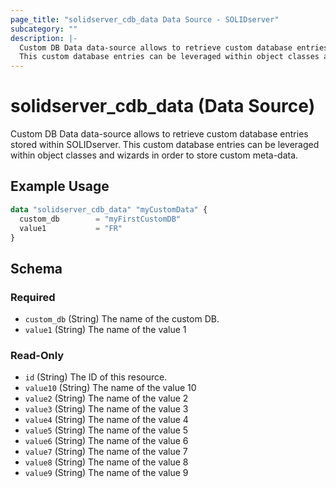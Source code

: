 ```yaml
---
page_title: "solidserver_cdb_data Data Source - SOLIDserver"
subcategory: ""
description: |-
  Custom DB Data data-source allows to retrieve custom database entries stored within SOLIDserver.
  This custom database entries can be leveraged within object classes and wizards in order to store custom meta-data.
---
```


# solidserver_cdb_data (Data Source)

Custom DB Data data-source allows to retrieve custom database entries stored within SOLIDserver.
This custom database entries can be leveraged within object classes and wizards in order to store custom meta-data.

## Example Usage

```terraform
data "solidserver_cdb_data" "myCustomData" {
  custom_db        = "myFirstCustomDB"
  value1           = "FR"
}
```
<!-- schema generated by tfplugindocs -->
## Schema

### Required

- `custom_db` (String) The name of the custom DB.
- `value1` (String) The name of the value 1

### Read-Only

- `id` (String) The ID of this resource.
- `value10` (String) The name of the value 10
- `value2` (String) The name of the value 2
- `value3` (String) The name of the value 3
- `value4` (String) The name of the value 4
- `value5` (String) The name of the value 5
- `value6` (String) The name of the value 6
- `value7` (String) The name of the value 7
- `value8` (String) The name of the value 8
- `value9` (String) The name of the value 9

